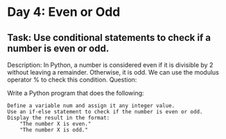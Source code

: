 # Day 4: Even or Odd
## Task: Use conditional statements to check if a number is even or odd.

Description:
In Python, a number is considered even if it is divisible by 2 without leaving a remainder. Otherwise, it is odd. We can use the modulus operator % to check this condition.
Question:

Write a Python program that does the following:

    Define a variable num and assign it any integer value.
    Use an if-else statement to check if the number is even or odd.
    Display the result in the format:
        "The number X is even."
        "The number X is odd."
